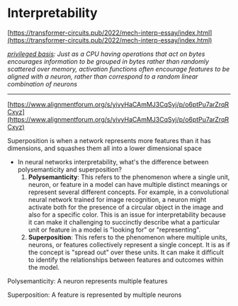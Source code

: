 # Interpretability

[https://transformer-circuits.pub/2022/mech-interp-essay/index.html](https://transformer-circuits.pub/2022/mech-interp-essay/index.html)

*[privileged basis](https://transformer-circuits.pub/2021/framework/index.html#def-privileged-basis): Just as a CPU having operations that act on bytes encourages information to be grouped in bytes rather than randomly scattered over memory, activation functions often encourage features to be aligned with a neuron, rather than correspond to a random linear combination of neurons*

---

[https://www.alignmentforum.org/s/yivyHaCAmMJ3CqSyj/p/o6ptPu7arZrqRCxyz](https://www.alignmentforum.org/s/yivyHaCAmMJ3CqSyj/p/o6ptPu7arZrqRCxyz)

Superposition is when a network represents more features than it has dimensions, and squashes them all into a lower dimensional space

- In neural networks interpretability, what's the difference between polysemanticity and superposition?
    1. **Polysemanticity**: This refers to the phenomenon where a single unit, neuron, or feature in a model can have multiple distinct meanings or represent several different concepts. For example, in a convolutional neural network trained for image recognition, a neuron might activate both for the presence of a circular object in the image and also for a specific color. This is an issue for interpretability because it can make it challenging to succinctly describe what a particular unit or feature in a model is "looking for" or "representing".
    2. **Superposition**: This refers to the phenomenon where multiple units, neurons, or features collectively represent a single concept. It is as if the concept is "spread out" over these units. It can make it difficult to identify the relationships between features and outcomes within the model. 

Polysemanticity: A neuron represents multiple features

Superposition: A feature is represented by multiple neurons